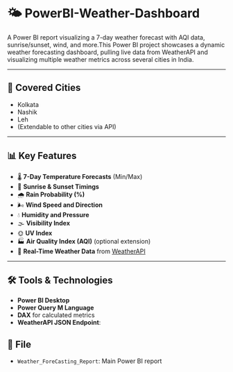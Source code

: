 # 🌤️ PowerBI-Weather-Dashboard
A Power BI report visualizing a 7-day weather forecast with AQI data, sunrise/sunset, wind, and more.This Power BI project showcases a dynamic weather forecasting dashboard, pulling live data from WeatherAPI and visualizing multiple weather metrics across several cities in India.

---
## 📍 Covered Cities
- Kolkata
- Nashik
- Leh
- (Extendable to other cities via API)
---

## 📊 Key Features

- 🌡 **7-Day Temperature Forecasts** (Min/Max)
- 🌅 **Sunrise & Sunset Timings**
- 🌧 **Rain Probability (%)**
- 🌬 **Wind Speed and Direction**
- 💧 **Humidity and Pressure**
- 🌫 **Visibility Index**
- 🌞 **UV Index**
- 🏭 **Air Quality Index (AQI)** (optional extension)
- 🔄 **Real-Time Weather Data** from [WeatherAPI](https://www.weatherapi.com/)

---

## 🛠 Tools & Technologies

- **Power BI Desktop**
- **Power Query M Language**
- **DAX** for calculated metrics
- **WeatherAPI JSON Endpoint**:  


## 📂 File
- `Weather_ForeCasting_Report`: Main Power BI report

